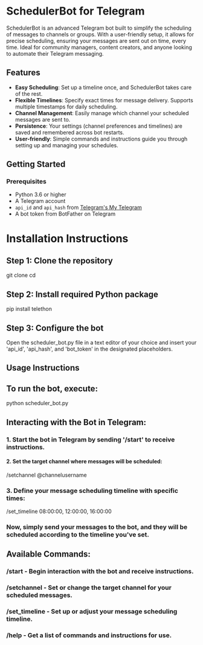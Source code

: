 # SchedulerBot for Telegram

SchedulerBot is an advanced Telegram bot built to simplify the scheduling of messages to channels or groups. With a user-friendly setup, it allows for precise scheduling, ensuring your messages are sent out on time, every time. Ideal for community managers, content creators, and anyone looking to automate their Telegram messaging.

## Features

- **Easy Scheduling**: Set up a timeline once, and SchedulerBot takes care of the rest.
- **Flexible Timelines**: Specify exact times for message delivery. Supports multiple timestamps for daily scheduling.
- **Channel Management**: Easily manage which channel your scheduled messages are sent to.
- **Persistence**: Your settings (channel preferences and timelines) are saved and remembered across bot restarts.
- **User-friendly**: Simple commands and instructions guide you through setting up and managing your schedules.

## Getting Started

### Prerequisites

- Python 3.6 or higher
- A Telegram account
- `api_id` and `api_hash` from [Telegram's My Telegram](https://my.telegram.org/apps)
- A bot token from BotFather on Telegram

# Installation Instructions

## Step 1: Clone the repository
git clone <repository-url>
cd <repository-directory>

## Step 2: Install required Python package
pip install telethon

## Step 3: Configure the bot
 Open the scheduler_bot.py file in a text editor of your choice
and insert your 'api_id', 'api_hash', and 'bot_token' in the designated placeholders.

## Usage Instructions

## To run the bot, execute:
python scheduler_bot.py

## Interacting with the Bot in Telegram:

### 1. Start the bot in Telegram by sending '/start' to receive instructions.

#### 2. Set the target channel where messages will be scheduled:
/setchannel @channelusername

### 3. Define your message scheduling timeline with specific times:
/set_timeline 08:00:00, 12:00:00, 16:00:00

### Now, simply send your messages to the bot, and they will be scheduled according to the timeline you've set.

## Available Commands:

### /start - Begin interaction with the bot and receive instructions.
### /setchannel - Set or change the target channel for your scheduled messages.
### /set_timeline - Set up or adjust your message scheduling timeline.
### /help - Get a list of commands and instructions for use.
